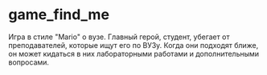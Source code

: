 # game_find_me

Игра в стиле "Mario" о вузе. Главный герой, студент, убегает от преподавателей, которые ищут его по ВУЗу. Когда они подходят ближе, он может кидаться в них лабораторными работами и дополнительными вопросами.
